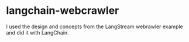 # langchain-webcrawler
I used the design and concepts from the LangStream webrawler example and did it with LangChain.
